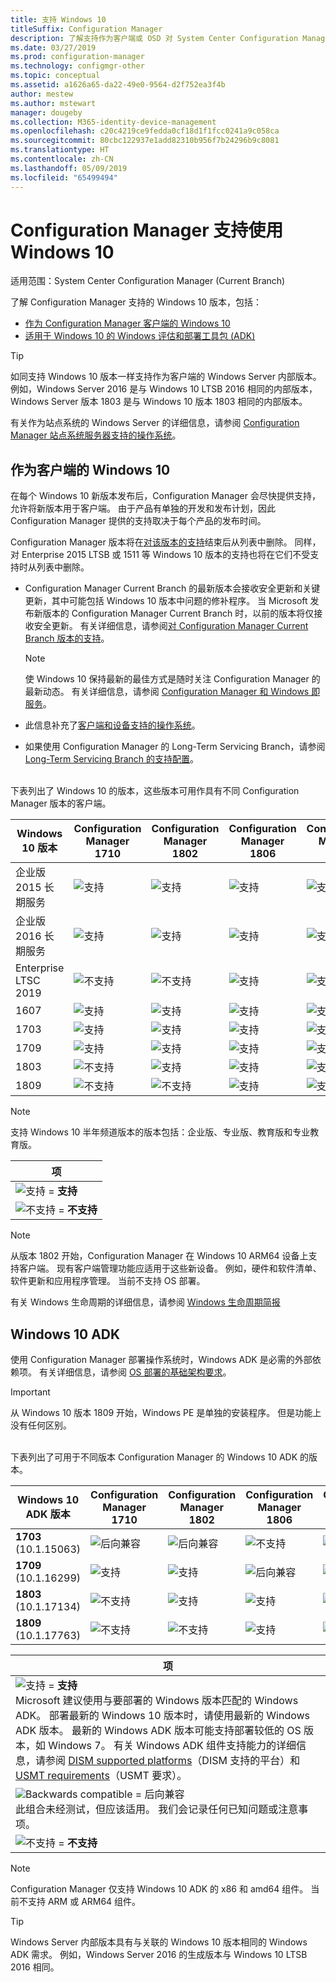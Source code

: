 ```yaml
---
title: 支持 Windows 10
titleSuffix: Configuration Manager
description: 了解支持作为客户端或 OSD 对 System Center Configuration Manager 使用的 Windows 10 版本
ms.date: 03/27/2019
ms.prod: configuration-manager
ms.technology: configmgr-other
ms.topic: conceptual
ms.assetid: a1626a65-da22-49e0-9564-d2f752ea3f4b
author: mestew
ms.author: mstewart
manager: dougeby
ms.collection: M365-identity-device-management
ms.openlocfilehash: c20c4219ce9fedda0cf18d1f1fcc0241a9c058ca
ms.sourcegitcommit: 80cbc122937e1add82310b956f7b24296b9c8081
ms.translationtype: HT
ms.contentlocale: zh-CN
ms.lasthandoff: 05/09/2019
ms.locfileid: "65499494"
---
```

# <a name="support-for-windows-10-in-configuration-manager"></a>Configuration Manager 支持使用 Windows 10  

适用范围：System Center Configuration Manager (Current Branch)

了解 Configuration Manager 支持的 Windows 10 版本，包括：
- [作为 Configuration Manager 客户端的 Windows 10](#windows-10-as-a-client)
- [适用于 Windows 10 的 Windows 评估和部署工具包 (ADK)](#windows-10-adk)

> [!Tip]
> 如同支持 Windows 10 版本一样支持作为客户端的 Windows Server 内部版本。 例如，Windows Server 2016 是与 Windows 10 LTSB 2016 相同的内部版本，Windows Server 版本 1803 是与 Windows 10 版本 1803 相同的内部版本。
> 
> 有关作为站点系统的 Windows Server 的详细信息，请参阅 [Configuration Manager 站点系统服务器支持的操作系统](/sccm/core/plan-design/configs/supported-operating-systems-for-site-system-servers#the-server-core-installation-of-windows-server-version-1803)。



## <a name="windows-10-as-a-client"></a>作为客户端的 Windows 10

在每个 Windows 10 新版本发布后，Configuration Manager 会尽快提供支持，允许将新版本用于客户端。 由于产品有单独的开发和发布计划，因此 Configuration Manager 提供的支持取决于每个产品的发布时间。

Configuration Manager 版本将在[对该版本的支持](/sccm/core/servers/manage/current-branch-versions-supported)结束后从列表中删除。 同样，对 Enterprise 2015 LTSB 或 1511 等 Windows 10 版本的支持也将在它们不受支持时从列表中删除。

- Configuration Manager Current Branch 的最新版本会接收安全更新和关键更新，其中可能包括 Windows 10 版本中问题的修补程序。 当 Microsoft 发布新版本的 Configuration Manager Current Branch 时，以前的版本将仅接收安全更新。 有关详细信息，请参阅[对 Configuration Manager Current Branch 版本的支持](/sccm/core/servers/manage/current-branch-versions-supported)。  

    > [!Note]  
    > 使 Windows 10 保持最新的最佳方式是随时关注 Configuration Manager 的最新动态。 有关详细信息，请参阅 [Configuration Manager 和 Windows 即服务](/sccm/core/understand/configuration-manager-and-windows-as-service)。  

- 此信息补充了[客户端和设备支持的操作系统](/sccm/core/plan-design/configs/supported-operating-systems-for-clients-and-devices)。  

- 如果使用 Configuration Manager 的 Long-Term Servicing Branch，请参阅 [Long-Term Servicing Branch 的支持配置](/sccm/core/understand/supported-configurations-for-ltsb)。  

<br/>
下表列出了 Windows 10 的版本，这些版本可用作具有不同 Configuration Manager 版本的客户端。

| Windows 10 版本 | Configuration Manager 1710 | Configuration Manager 1802 | Configuration Manager 1806 | Configuration Manager 1810 | Configuration Manager 1902 |
|---------------------|-----|-----|-----|-----|-----|
| 企业版 2015 长期服务 <!--10/14/2025-->   | ![支持](media/green_check.png) | ![支持](media/green_check.png) | ![支持](media/green_check.png) | ![支持](media/green_check.png) | ![支持](media/green_check.png) |
| 企业版 2016 长期服务 <!--10/13/2026-->   | ![支持](media/green_check.png) | ![支持](media/green_check.png) | ![支持](media/green_check.png) | ![支持](media/green_check.png) | ![支持](media/green_check.png) |
| Enterprise LTSC 2019 <!--10/10/2028-->   | ![不支持](media/Red_X.png)   | ![不支持](media/Red_X.png)   | ![支持](media/green_check.png) | ![支持](media/green_check.png) | ![支持](media/green_check.png) |
| 1607   <!--04/09/2019-->   | ![支持](media/green_check.png) | ![支持](media/green_check.png) | ![支持](media/green_check.png) | ![支持](media/green_check.png) | ![支持](media/green_check.png) |
| 1703   <!--10/08/2019-->   | ![支持](media/green_check.png) | ![支持](media/green_check.png) | ![支持](media/green_check.png) | ![支持](media/green_check.png) | ![支持](media/green_check.png) |
| 1709   <!--04/14/2020-->   | ![支持](media/green_check.png) | ![支持](media/green_check.png) | ![支持](media/green_check.png) | ![支持](media/green_check.png) | ![支持](media/green_check.png) |
| 1803   <!--11/10/2020-->   | ![不支持](media/Red_X.png) | ![支持](media/green_check.png) | ![支持](media/green_check.png) | ![支持](media/green_check.png) | ![支持](media/green_check.png) |
| 1809   <!--04/12/2021?-->   | ![不支持](media/Red_X.png) | ![不支持](media/Red_X.png) | ![支持](media/green_check.png) | ![支持](media/green_check.png) | ![支持](media/green_check.png) |

<!-- lifecycle reference: https://support.microsoft.com/help/13853/windows-lifecycle-fact-sheet -->

> [!Note]  
> 支持 Windows 10 半年频道版本的版本包括：企业版、专业版、教育版和专业教育版。   

| 项 |
|--|
| ![支持](media/green_check.png) = **支持**  |
| ![不支持](media/Red_X.png) = **不支持** |

 > [!NOTE]  
 > 从版本 1802 开始，Configuration Manager 在 Windows 10 ARM64 设备上支持客户端。 现有客户端管理功能应适用于这些新设备。 例如，硬件和软件清单、软件更新和应用程序管理。 当前不支持 OS 部署。 <!-- 1353704 --> 

有关 Windows 生命周期的详细信息，请参阅 [Windows 生命周期简报](https://support.microsoft.com/help/13853/windows-lifecycle-fact-sheet)



## <a name="windows-10-adk"></a>Windows 10 ADK

使用 Configuration Manager 部署操作系统时，Windows ADK 是必需的外部依赖项。 有关详细信息，请参阅 [OS 部署的基础架构要求](/sccm/osd/plan-design/infrastructure-requirements-for-operating-system-deployment#windows-adk-for-windows-10)。

> [!Important]  
> 从 Windows 10 版本 1809 开始，Windows PE 是单独的安装程序。 但是功能上没有任何区别。

<br/>
下表列出了可用于不同版本 Configuration Manager 的 Windows 10 ADK 的版本。

| Windows 10 ADK 版本  | Configuration Manager 1710 | Configuration Manager 1802 | Configuration Manager 1806 | Configuration Manager 1810 | Configuration Manager 1902 |
|--------------------|-----|-----|-----|-----|-----|
| **1703**<br>(10.1.15063) | ![后向兼容](media/blue_compat.png) | ![后向兼容](media/blue_compat.png) | ![不支持](media/Red_X.png) | ![不支持](media/Red_X.png) | ![不支持](media/Red_X.png) |
| **1709**<br>(10.1.16299) | ![支持](media/green_check.png) | ![支持](media/green_check.png) | ![后向兼容](media/blue_compat.png) | ![不支持](media/Red_X.png)   | ![不支持](media/Red_X.png) |
| **1803**<br>(10.1.17134) | ![不支持](media/Red_X.png) | ![支持](media/green_check.png) | ![支持](media/green_check.png) | ![后向兼容](media/blue_compat.png) | ![后向兼容](media/blue_compat.png) |
| **1809**<br>(10.1.17763) | ![不支持](media/Red_X.png) | ![不支持](media/Red_X.png) | ![支持](media/green_check.png) | ![支持](media/green_check.png) | ![支持](media/green_check.png) |

|项|
|--|
| ![支持](media/green_check.png) = **支持** <br/> Microsoft 建议使用与要部署的 Windows 版本匹配的 Windows ADK。 部署最新的 Windows 10 版本时，请使用最新的 Windows ADK 版本。 最新的 Windows ADK 版本可能支持部署较低的 OS 版本，如 Windows 7。<!-- SCCMDocs issue 1229 --> 有关 Windows ADK 组件支持能力的详细信息，请参阅 [DISM supported platforms](https://docs.microsoft.com/windows-hardware/manufacture/desktop/dism-supported-platforms)（DISM 支持的平台）和 [USMT requirements](https://docs.microsoft.com/windows/deployment/usmt/usmt-requirements#bkmk-1)（USMT 要求）。 |
| ![Backwards compatible](media/blue_compat.png)  = 后向兼容 <br/> 此组合未经测试，但应该适用。 我们会记录任何已知问题或注意事项。 |
| ![不支持](media/Red_X.png) = **不支持** |

> [!Note]  
> Configuration Manager 仅支持 Windows 10 ADK 的 x86 和 amd64 组件。 当前不支持 ARM 或 ARM64 组件。 

> [!Tip]
> Windows Server 内部版本具有与关联的 Windows 10 版本相同的 Windows ADK 需求。 例如，Windows Server 2016 的生成版本与 Windows 10 LTSB 2016 相同。
